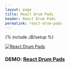 ```yaml
---
layout: page
title: React Drum Pads
header: React Drum Pads
permalink: react-drum-pads
---
```

{% include JB/setup %}


[![React Drum Pads](https://patomation.github.io/demos/react-drum-pads/thumbnail.png "React Drum Pads")](https://patomation.github.io/demos/react-drum-pads)
### DEMO: [React Drum Pads](https://patomation.github.io/demos/react-drum-pads)

